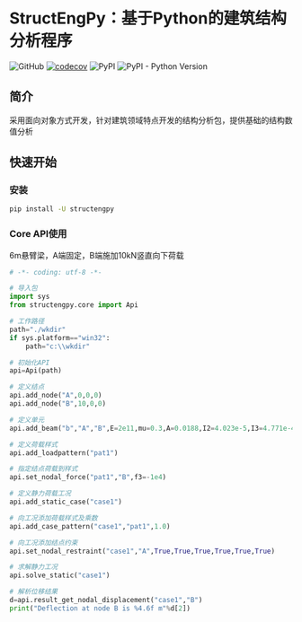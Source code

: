# StructEngPy：基于Python的建筑结构分析程序

![GitHub](https://img.shields.io/github/license/zhuoju36/structengpy) [![codecov](https://codecov.io/gh/zhuoju36/StructEngPy/branch/master/graph/badge.svg?token=4C6a6QwvKA)](https://codecov.io/gh/zhuoju36/StructEngPy) ![PyPI](https://img.shields.io/pypi/v/structengpy) ![PyPI - Python Version](https://img.shields.io/pypi/pyversions/structengpy)

## 简介
采用面向对象方式开发，针对建筑领域特点开发的结构分析包，提供基础的结构数值分析

## 快速开始
### 安装
```bash
pip install -U structengpy
```

### Core API使用

6m悬臂梁，A端固定，B端施加10kN竖直向下荷载

```python
# -*- coding: utf-8 -*-

# 导入包
import sys
from structengpy.core import Api

# 工作路径
path="./wkdir"
if sys.platform=="win32":
    path="c:\\wkdir"

# 初始化API
api=Api(path)

# 定义结点
api.add_node("A",0,0,0)
api.add_node("B",10,0,0)

# 定义单元
api.add_beam("b","A","B",E=2e11,mu=0.3,A=0.0188,I2=4.023e-5,I3=4.771e-4,J=4.133e-6,rho=7.85e10)

# 定义荷载样式
api.add_loadpattern("pat1")

# 指定结点荷载到样式
api.set_nodal_force("pat1","B",f3=-1e4)

# 定义静力荷载工况
api.add_static_case("case1")

# 向工况添加荷载样式及乘数
api.add_case_pattern("case1","pat1",1.0)

# 向工况添加结点约束
api.set_nodal_restraint("case1","A",True,True,True,True,True,True)

# 求解静力工况
api.solve_static("case1")

# 解析位移结果
d=api.result_get_nodal_displacement("case1","B")
print("Deflection at node B is %4.6f m"%d[2])
```